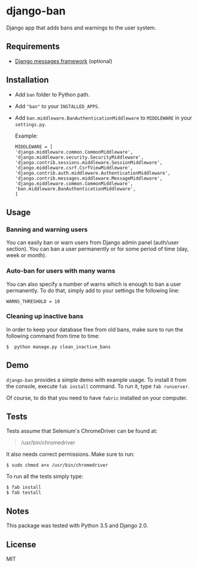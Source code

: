 # django-ban

Django app that adds bans and warnings to the user system.

## Requirements

- [Django messages framework](https://docs.djangoproject.com/en/1.9/ref/contrib/messages/) (optional)

## Installation

- Add `ban` folder to Python path.
- Add `"ban"` to your `INSTALLED_APPS`.
- Add `ban.middleware.BanAuthenticationMiddleware` to `MIDDLEWARE` in your `settings.py`.
    
    Example:
    

    ```
    MIDDLEWARE = [
    'django.middleware.common.CommonMiddleware',
    'django.middleware.security.SecurityMiddleware',
    'django.contrib.sessions.middleware.SessionMiddleware',
    'django.middleware.csrf.CsrfViewMiddleware',
    'django.contrib.auth.middleware.AuthenticationMiddleware',
    'django.contrib.messages.middleware.MessageMiddleware',
    'django.middleware.common.CommonMiddleware',
    'ban.middleware.BanAuthenticationMiddleware',
    ]
    ```

## Usage

### Banning and warning users

You can easily ban or warn users from Django admin panel (auth/user section). You can ban a user permanently or for some period of time (day, week or month).

### Auto-ban for users with many warns

You can also specify a number of warns which is enough to ban a user permanently. To do that, simply add to your settings the following line:


    WARNS_THRESHOLD = 10

### Cleaning up inactive bans

In order to keep your database free from old bans, make sure to run the following command from time to time:


    $  python manage.py clean_inactive_bans

## Demo

`django-ban` provides a simple demo with example usage. To install it from the console, execute `fab install` command. To run it, type ``fab runserver``.

Of course, to do that you need to have `fabric` installed on your computer.

## Tests

Tests assume that Selenium's ChromeDriver can be found at:
> /usr/bin/chromedriver

It also needs correct permissions. Make sure to run:

    $ sudo chmod a+x /usr/bin/chromedriver

To run all the tests simply type:

    $ fab install
    $ fab testall

## Notes

This package was tested with Python 3.5 and Django 2.0.

## License

MIT
